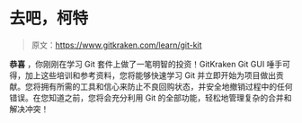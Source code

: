 # 去吧，柯特

> 原文：<https://www.gitkraken.com/learn/git-kit>

**恭喜** ，你刚刚在学习 Git 套件上做了一笔明智的投资！GitKraken Git GUI 唾手可得，加上这些培训和参考资料，您将能够快速学习 Git 并立即开始为项目做出贡献。您将拥有所需的工具和信心来防止不良回购状态，并安全地撤销过程中的任何错误。在您知道之前，您将会充分利用 Git 的全部功能，轻松地管理复杂的合并和解决冲突！